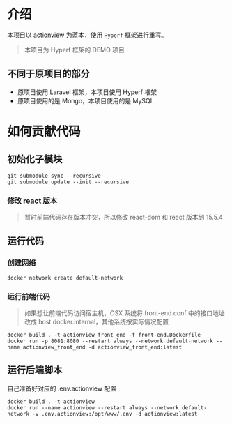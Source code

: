 # 介绍

本项目以 [actionview](https://github.com/lxerxa/actionview.git) 为蓝本，使用 `Hyperf` 框架进行重写。

> 本项目为 Hyperf 框架的 DEMO 项目

## 不同于原项目的部分

- 原项目使用 Laravel 框架，本项目使用 Hyperf 框架
- 原项目使用的是 Mongo，本项目使用的是 MySQL

# 如何贡献代码

## 初始化子模块

```shell
git submodule sync --recursive
git submodule update --init --recursive
```

### 修改 react 版本

> 暂时前端代码存在版本冲突，所以修改 react-dom 和 react 版本到 15.5.4

## 运行代码

### 创建网络

```shell
docker network create default-network
```
### 运行前端代码

> 如果想让前端代码访问宿主机，OSX 系统将 front-end.conf 中的接口地址改成 host.docker.internal，其他系统按实际情况配置

```shell
docker build . -t actionview_front_end -f front-end.Dockerfile
docker run -p 8081:8080 --restart always --network default-network --name actionview_front_end -d actionview_front_end:latest
```

## 运行后端脚本

自己准备好对应的 .env.actionview 配置

```shell
docker build . -t actionview
docker run --name actionview --restart always --network default-network -v .env.actionview:/opt/www/.env -d actionview:latest
```
